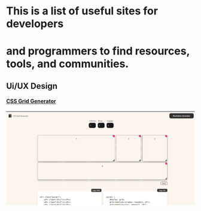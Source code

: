 # This is a list of useful sites for developers

# and programmers to find resources, tools, and communities.


## Ui/UX Design
#### [CSS Grid Generator](https://cssgridgenerator.io/)
 ![CSS Grid Generator](Assets/cssgridgenerator.png)